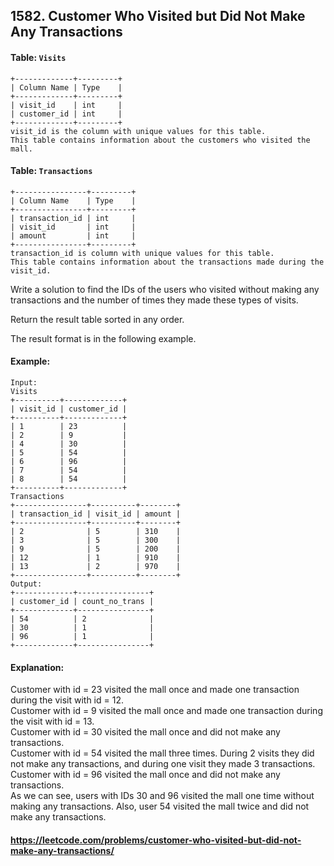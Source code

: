 ## 1582. Customer Who Visited but Did Not Make Any Transactions

#### Table: `Visits`

    +-------------+---------+
    | Column Name | Type    |
    +-------------+---------+
    | visit_id    | int     |
    | customer_id | int     |
    +-------------+---------+
    visit_id is the column with unique values for this table.    
    This table contains information about the customers who visited the mall.

#### Table: `Transactions`

    +----------------+---------+
    | Column Name    | Type    |
    +----------------+---------+
    | transaction_id | int     |
    | visit_id       | int     |
    | amount         | int     |
    +----------------+---------+
    transaction_id is column with unique values for this table.
    This table contains information about the transactions made during the visit_id.

Write a solution to find the IDs of the users who visited without making any transactions and the number of times they
made these types of visits.

Return the result table sorted in any order.

The result format is in the following example.

#### Example:

    Input:
    Visits
    +----------+-------------+
    | visit_id | customer_id |
    +----------+-------------+
    | 1        | 23          |
    | 2        | 9           |
    | 4        | 30          |
    | 5        | 54          |
    | 6        | 96          |
    | 7        | 54          |
    | 8        | 54          |
    +----------+-------------+
    Transactions
    +----------------+----------+--------+
    | transaction_id | visit_id | amount |
    +----------------+----------+--------+
    | 2              | 5        | 310    |
    | 3              | 5        | 300    |
    | 9              | 5        | 200    |
    | 12             | 1        | 910    |
    | 13             | 2        | 970    |
    +----------------+----------+--------+
    Output:
    +-------------+----------------+
    | customer_id | count_no_trans |
    +-------------+----------------+
    | 54          | 2              |
    | 30          | 1              |
    | 96          | 1              |
    +-------------+----------------+

#### Explanation:

Customer with id = 23 visited the mall once and made one transaction during the visit with id = 12.<br>
Customer with id = 9 visited the mall once and made one transaction during the visit with id = 13.<br>
Customer with id = 30 visited the mall once and did not make any transactions.<br>
Customer with id = 54 visited the mall three times. During 2 visits they did not make any transactions, and during one
visit they made 3 transactions.<br>
Customer with id = 96 visited the mall once and did not make any transactions.<br>
As we can see, users with IDs 30 and 96 visited the mall one time without making any transactions. Also, user 54 visited
the mall twice and did not make any transactions.<br>

#### https://leetcode.com/problems/customer-who-visited-but-did-not-make-any-transactions/